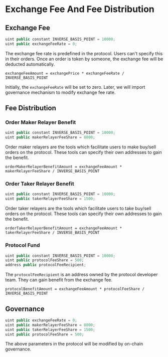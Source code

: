 # Exchange Fee And Fee Distribution

## Exchange Fee

```js
uint public constant INVERSE_BASIS_POINT = 10000;
uint public exchangeFeeRate = 0;
```

The exchange fee rate is predefined in the protocol. Users can't specify this in their orders. Once an order is token by someone, the exchange fee will be deducted automatically.

```
exchangeFeeAmount = exchangePrice * exchangeFeeRate / INVERSE_BASIS_POINT
```

Initially, the `exchangeFeeRate` will be set to zero. Later, we will import governance mechanism to modify exchange fee rate.

## Fee Distribution

### Order Maker Relayer Benefit

```js
uint public constant INVERSE_BASIS_POINT = 10000;
uint public makerRelayerFeeShare = 8000;
```

Order maker relayers are the tools which facilitate users to make buy/sell orders on the protocol. These tools can specify their own addresses to gain the benefit.
```
orderMakerRelayerBenefitAmount = exchangeFeeAmount * makerRelayerFeeShare / INVERSE_BASIS_POINT
```

### Order Taker Relayer Benefit

```js
uint public constant INVERSE_BASIS_POINT = 10000;
uint public takerRelayerFeeShare = 1500;
```

Order taker relayers are the tools which facilitate users to take buy/sell orders on the protocol. These tools can specify their own addresses to gain the benefit.
```
orderTakerRelayerBenefitAmount = exchangeFeeAmount * takerRelayerFeeShare / INVERSE_BASIS_POINT
```

### Protocol Fund

```js
uint public constant INVERSE_BASIS_POINT = 10000;
uint public protocolFeeShare = 500;
address public protocolFeeRecipient;
```

The `protocolFeeRecipient` is an address owned by the protocol developer team. They can gain benefit from the exchange fee.
```
protocolBenefitAmount = exchangeFeeAmount * protocolFeeShare / INVERSE_BASIS_POINT
```

## Governance

```js
uint public exchangeFeeRate = 0;
uint public makerRelayerFeeShare = 8000;
uint public takerRelayerFeeShare = 1500;
uint public protocolFeeShare = 500;
```

The above parameters in the protocol will be modified by on-chain governance.
